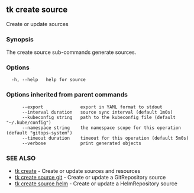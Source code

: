 ## tk create source

Create or update sources

### Synopsis

The create source sub-commands generate sources.

### Options

```
  -h, --help   help for source
```

### Options inherited from parent commands

```
      --export              export in YAML format to stdout
      --interval duration   source sync interval (default 1m0s)
      --kubeconfig string   path to the kubeconfig file (default "~/.kube/config")
      --namespace string    the namespace scope for this operation (default "gitops-system")
      --timeout duration    timeout for this operation (default 5m0s)
      --verbose             print generated objects
```

### SEE ALSO

* [tk create](tk_create.md)	 - Create or update sources and resources
* [tk create source git](tk_create_source_git.md)	 - Create or update a GitRepository source
* [tk create source helm](tk_create_source_helm.md)	 - Create or update a HelmRepository source

